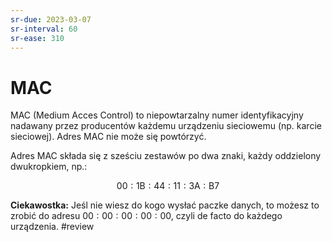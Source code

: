 ```yaml
---
sr-due: 2023-03-07
sr-interval: 60
sr-ease: 310
---
```


# MAC
MAC (Medium Acces Control) to niepowtarzalny numer identyfikacyjny nadawany przez producentów każdemu urządzeniu sieciowemu (np. karcie sieciowej). Adres MAC nie może się powtórzyć.

Adres MAC składa się z sześciu zestawów po dwa znaki, każdy oddzielony dwukropkiem, np.:

$$00:1\text{B}:44:11:3\text{A}:\text{B}7$$

**Ciekawostka:** Jeśl nie wiesz do kogo wysłać paczke danych, to możesz to zrobić do adresu $00:00:00:00:00$, czyli de facto do każdego urządzenia.
#review